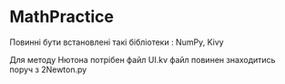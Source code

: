 # MathPractice

Повинні бути встановлені такі бібліотеки :
NumPy,
Kivy

Для методу Нютона потрібен файл UI.kv файл повинен знаходитись поруч з 2Newton.py
